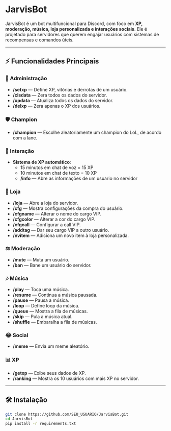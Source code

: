 # JarvisBot

JarvisBot é um bot multifuncional para Discord, com foco em **XP, moderação, música, loja personalizada e interações sociais**. Ele é projetado para servidores que querem engajar usuários com sistemas de recompensas e comandos úteis.

---

## ⚡ Funcionalidades Principais

### 🔧 Administração
- **/setxp** — Define XP, vitórias e derrotas de um usuário.
- **/clsdata** — Zera todos os dados do servidor.
- **/updata** — Atualiza todos os dados do servidor.
- **/delxp** — Zera apenas o XP dos usuários.

### 🛡️ Champion
- **/champion** — Escolhe aleatoriamente um champion do LoL, de acordo com a lane.

### 💬 Interação
- **Sistema de XP automático**:
  - 15 minutos em chat de voz = 15 XP
  - 10 minutos em chat de texto = 10 XP
  - **/info** — Abre as informações de um usuario no servidor

### 🛒 Loja
- **/loja** — Abre a loja do servidor.
- **/cfg** — Mostra configurações da compra do usuário.
- **/cfgname** — Alterar o nome do cargo VIP.
- **/cfgcolor** — Alterar a cor do cargo VIP.
- **/cfgcall** — Configurar a call VIP.
- **/addtag** — Dar seu cargo VIP a outro usuário.
- **/nvitem** — Adiciona um novo item à loja personalizada.

### ⚖️ Moderação
- **/mute** — Muta um usuário.
- **/ban** — Bane um usuário do servidor.

### 🎶 Música
- **/play** — Toca uma música.
- **/resume** — Continua a música pausada.
- **/pause** — Pausa a música.
- **/loop** — Define loop da música.
- **/queue** — Mostra a fila de músicas.
- **/skip** — Pula a música atual.
- **/shuffle** — Embaralha a fila de músicas.

### 😂 Social
- **/meme** — Envia um meme aleatório.

### 📊 XP
- **/getxp** — Exibe seus dados de XP.
- **/ranking** — Mostra os 10 usuários com mais XP no servidor.

---

## 🛠️ Instalação

```bash
git clone https://github.com/SEU_USUARIO/JarvisBot.git
cd JarvisBot
pip install -r requirements.txt
